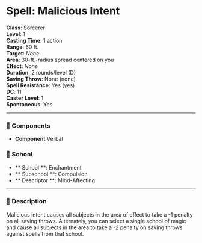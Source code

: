 
# Spell: Malicious Intent
**Class**: Sorcerer  
**Level**: 1  
**Casting Time**: 1 action  
**Range**: 60 ft.  
**Target**: _None_  
**Area**: 30-ft.-radius spread centered on you  
**Effect**: _None_  
**Duration**: 2 rounds/level (D)  
**Saving Throw**: None (none)  
**Spell Resistance**: Yes (yes)  
**DC**: 11  
**Caster Level**: 1  
**Spontaneous**: Yes

---

### 🔮 Components
- **Component**:Verbal

### 🏫 School
- ** School **: Enchantment
- ** Subschool **: Compulsion
- ** Descriptor **: Mind-Affecting
---

### 📜 Description
Malicious intent causes all subjects in the area of effect to take a -1 penalty on all saving throws. Alternately, you can select a single school of magic and cause all subjects in the area to take a -2 penalty on saving throws against spells from that school.
